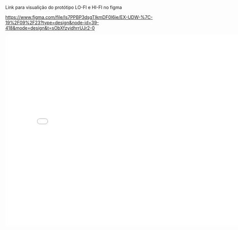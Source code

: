 Link para visualição do protótipo LO-FI e HI-FI no figma

https://www.figma.com/file/Is7PPBP3dsgTIkmDF0l6ie/EX-UDW-%7C-19%2F09%2F23?type=design&node-id=39-418&mode=design&t=sObXfzyidhrrUJr2-0


<!DOCTYPE html>
<html lang="en">
<head>
    <meta charset="UTF-8">
    <meta name="viewport" content="width=device-width, initial-scale=1.0">
    <title>Seu Projeto Figma</title>
</head>
<body>
    <!-- Incorporar o projeto do Figma usando o link direto -->
    <iframe width="800" height="600" src="[COLE_AQUI_O_SEU_LINK_DO_FIGMA](https://www.figma.com/file/Is7PPBP3dsgTIkmDF0l6ie/EX-UDW-%7C-19%2F09%2F23?type=design&node-id=39%3A418&mode=design&t=sObXfzyidhrrUJr2-1)https://www.figma.com/file/Is7PPBP3dsgTIkmDF0l6ie/EX-UDW-%7C-19%2F09%2F23?type=design&node-id=39%3A418&mode=design&t=sObXfzyidhrrUJr2-1" frameborder="0" allowfullscreen></iframe>
</body>
</html>
